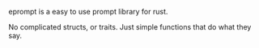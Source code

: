 eprompt is a easy to use prompt library for rust.

No complicated structs, or traits. Just simple functions that do what they say.
